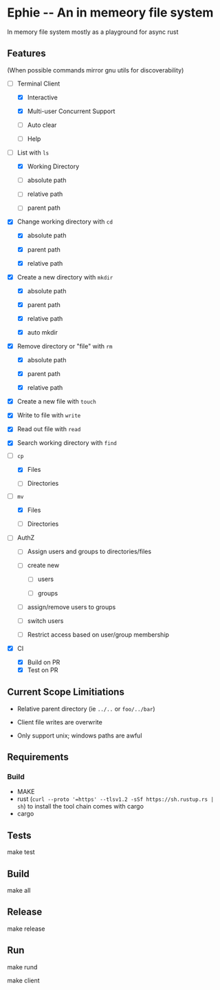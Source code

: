 # Ephie -- An in memeory file system

In memory file system mostly as a playground for async rust

## Features
(When possible commands mirror gnu utils for discoverability)

- [ ] Terminal Client

  - [X] Interactive

  - [X] Multi-user Concurrent Support

  - [ ] Auto clear

  - [ ] Help

- [ ] List with `ls`

  - [X] Working Directory

  - [ ] absolute path

  - [ ] relative path

  - [ ] parent path

- [X] Change working directory with `cd`

  - [X] absolute path

  - [X] parent path

  - [X] relative path

- [X] Create a new directory with `mkdir`

  - [X] absolute path

  - [X] parent path

  - [X] relative path

  - [X] auto mkdir

- [X] Remove directory or "file" with `rm`

  - [X] absolute path

  - [X] parent path

  - [X] relative path

- [X] Create a new file with `touch`

- [X] Write to file with `write`

- [X] Read out file with `read`

- [X] Search working directory with `find`

- [ ] `cp`

  - [X] Files

  - [ ] Directories

- [ ] `mv`

  - [X] Files

  - [ ] Directories

- [ ] AuthZ

  - [ ] Assign users and groups to directories/files

  - [ ] create new

    - [ ] users

    - [ ] groups 

  - [ ] assign/remove users to groups

  - [ ] switch users

  - [ ] Restrict access based on user/group membership 

- [X] CI
  - [X] Build on PR
  - [X] Test on PR

## Current Scope Limitiations

- Relative parent directory (ie `../..` or `foo/../bar`)

- Client file writes are overwrite

- Only support unix; windows paths are awful


## Requirements
### Build
- MAKE
- rust (`curl --proto '=https' --tlsv1.2 -sSf https://sh.rustup.rs | sh`) to install the tool chain comes with cargo
- cargo

## Tests
make test

## Build
make all

## Release
make release

## Run
make rund

make client

